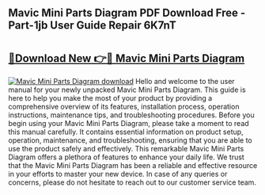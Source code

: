 ## Mavic Mini Parts Diagram PDF Download Free - Part-1jb User Guide Repair 6K7nT

# <h2><a href="http://dftr5a.blite.top/?on=Mavic+Mini+Parts+Diagram">🔗Download New 👉🔴 Mavic Mini Parts Diagram</a></h2>

[![Mavic Mini Parts Diagram download](https://i.imgur.com/lujVjoI.png)](http://dftr5a.blite.top/?on=Mavic+Mini+Parts+Diagram)
Hello and welcome to the user manual for your newly unpacked Mavic Mini Parts Diagram. This guide is here to help you make the most of your product by providing a comprehensive overview of its features, installation process, operation instructions, maintenance tips, and troubleshooting procedures. Before you begin using your Mavic Mini Parts Diagram, please take a moment to read this manual carefully. It contains essential information on product setup, operation, maintenance, and troubleshooting, ensuring that you are able to use the product safely and effectively. This remarkable Mavic Mini Parts Diagram offers a plethora of features to enhance your daily life. We trust that the Mavic Mini Parts Diagram has been a reliable and effective resource in your efforts to master your new device. In case of any queries or concerns, please do not hesitate to reach out to our customer service team.
